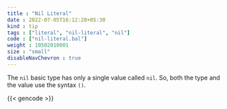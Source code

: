 ```yaml
---
title : "Nil Literal"
date : 2022-07-05T16:12:28+05:30
kind : tip 
tags : ["literal", "nil-literal", "nil"] 
code : ["nil-literal.bal"] 
weight : 10502010001 
size : "small" 
disableNavChevron : true
---
```


The `nil` basic type has only a single value called `nil`. So, both the type and the value use the syntax `()`. 

<!--more-->

{{< gencode >}}
